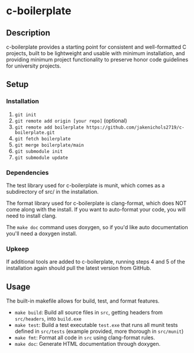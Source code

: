 # c-boilerplate

## Description

c-boilerplate provides a starting point for consistent and well-formatted C projects, built to be
lightweight and usable with minimum installation, and providing minimum project functionality to
preserve honor code guidelines for university projects.

## Setup

### Installation

1. `git init`
2. `git remote add origin [your repo]` (optional)
3. `git remote add boilerplate https://github.com/jakenichols2719/c-boilerplate.git`
4. `git fetch boilerplate`
5. `git merge boilerplate/main`
6. `git submodule init`
7. `git submodule update`

### Dependencies

The test library used for c-boilerplate is munit, which comes as a subdirectory of src/ in the installation.

The format library used for c-boilerplate is clang-format, which does NOT come along with the install. If you want
to auto-format your code, you will need to install clang.

The `make doc` command uses doxygen, so if you'd like auto documentation you'll need a doxygen install.

### Upkeep

If additional tools are added to c-boilerplate, running steps 4 and 5 of the installation again should pull the latest
version from GitHub.

## Usage

The built-in makefile allows for build, test, and format features.

- `make build`: Build all source files in `src`, getting headers from `src/headers`, into `build.exe`
- `make test`: Build a test executable `test.exe` that runs all munit tests defined in `src/tests` (example provided, more thorough in `src/munit`)
- `make fmt`: Format all code in `src` using clang-format rules.
- `make doc`: Generate HTML documentation through doxygen.